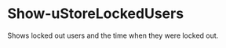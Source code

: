 Show-uStoreLockedUsers
======================

Shows locked out users and the time when they were locked out.
